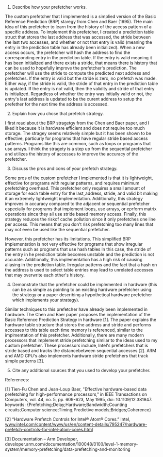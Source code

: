 1. Describe how your prefetcher works.

The custom prefetcher that I implemented is a simplied version of the Basic Reference Prediction (BRP) staregy from Chen and Baer (1995). THe main idea of this prefetcher to learn from the history of the access pattern of a specific address. To implement this prefetcher, I created a prediction table struct that stores the last address that was accessed, the stride between the last two accesses, and whether or not that entry is valid (meaning the entry in the prediction table has already been initialized). When a new access occurs, the prefetcher will hash the address to find the corresponding entry in the prediction table. If the entry is valid meaning it has been initialized and there exists a stride, that means there is history that can be used to hopefully improve the prefetcher's prediction. The prefetcher will use the stride to compute the predicted next address and prefetches. If the entry is valid but the stride is zero, no prefetch was made. Either way, if the stride is valid, the stride of that entry in the prediction table is updated. If the entry is not valid, then the validity and stride of that entry is initialized. Regardless of whether the entry was initially valid or not, the entry's last address is updated to be the curent address to setup the prefether for the next time the address is accessed. 

2. Explain how you chose that prefetch strategy.

I first read about the BRP stragetgy from the Chen and Baer paper, and I liked it because it is hardware efficient and does not require too much storage. The stragey seems relatively simple but it has been shown to be effective, particurly for programs that have regular stride based access patterns. Programs like this are common, such as loops or programs that use arrays. I think the stragety is a step up from the sequential prefetcher and utilizes the history of accesses to improve the accuracy of the prefetcher. 

3. Discuss the pros and cons of your prefetch strategy.

Some pros of the custom prefetcher I implemented is that it is lightweight, effective for programs with regular patterns, and requires minimum prefetching overhead. This prefetcher only requires a small amount of storage for each table entry for the last_address, stride, and valid bit making it an extremely lightweight implementation. Additionally, this strategy improves in accuracy compared to the adjacent or sequential prefetcher especially for programs that implement loops, use arrays, or eprform matrix operations since they all use stride based memory access. Finally, this strategy reduces the riskof cache pollution since it only prefetches one line per access. This means that you don't risk prefetching too many lines that may not even be used like the sequential prefetcher. 

However, this prefetcher has its limitations. This simplified BRP implementation is not very effective for programs that show irregular patterns such as programs that use hash tables In this case, the stride of the entry in he prediction table becomes unstable and the prediction is not accurate. Additionally, this implementation has a high risk of causing aliasing in the prediction table. Irregular patterns and the fact that a hash on the address is used to select table entries may lead to unrelated accesses that may overwrite each other's history.

4. Demonstrate that the prefetcher could be implemented in hardware (this can be
   as simple as pointing to an existing hardware prefetcher using the strategy
   or a paper describing a hypothetical hardware prefetcher which implements
   your strategy).

Similar techniques to this prefetcher have already been implemented in hardware. The Chen and Baer paper proposes the implementation of the Basic Reference Prediction Strategy in hardware [1]. The paper explains the hardware table structure that stores the address and stride and performs accesses to this table each time memory is referenced, similar to the implmentation of this prefetcher. Additionally, there are many modern processors that implement stride prefetching similar to the ideas used to my custom prefetcher. These processors include, Intel's prefetchers that is stride based and tracks the distancebetween sequential accesses [2]. ARM and AMD CPU's also implements hardware stride prefetchers that track simple patterns [3]. 

5. Cite any additional sources that you used to develop your prefetcher.

References:

[1] Tien-Fu Chen and Jean-Loup Baer, "Effective hardware-based data prefetching for high-performance processors," in IEEE Transactions on Computers, vol. 44, no. 5, pp. 609-623, May 1995, doi: 10.1109/12.381947.
keywords: {Prefetching;Delay;Hardware;Bandwidth;Counting circuits;Computer science;Timing;Predictive models;Bridges;Coherence}

[2] “Hardware Prefetch Controls for Intel® Atom® Cores.” Intel, www.intel.com/content/www/us/en/content-details/795247/hardware-prefetch-controls-for-intel-atom-cores.html

[3] Documentation – Arm Developer, developer.arm.com/documentation/100048/0100/level-1-memory-system/memory-prefetching/data-prefetching-and-monitoring